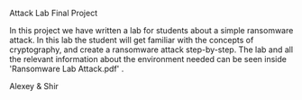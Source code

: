 Attack Lab Final Project

In this project we have written a lab for students about a simple ransomware attack.
In this lab the student will get familiar with the concepts of cryptography, and create a ransomware attack step-by-step.
The lab and all the relevant information about the environment needed can be seen inside 'Ransomware Lab Attack.pdf' .

Alexey & Shir
